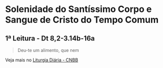 # Solenidade do Santíssimo Corpo e Sangue de Cristo do Tempo Comum

## 1ª Leitura - Dt 8,2-3.14b-16a

> Deu-te um alimento, que nem



Veja mais no [Liturgia Diária - CNBB](http://liturgiadiaria.cnbb.org.br/app/user/user/UserView.php?ano=2017&mes=6&dia=15)